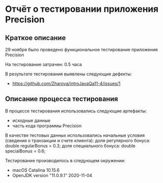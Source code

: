 # Отчёт о тестировании приложения Precision

## Краткое описание

29 ноября было проведено функциональное тестирование приложения Precision

На тестирование затрачен: 0.5 часа

В результате тестирования выявлены следующие дефекты:
* https://github.com/Zharova/introJavaQa11-4/issues/1

## Описание процесса тестирования

В процессе тестирования использовались следующие артефакты:
* исходные данные 
* часть кода программы Precision

В качестве тестовых данных использовались начальные условия (сведения о транзакции и счете клиента):
доля регулярного бонуса: double regularBonus = 0.3;
доля специального бонуса: double specialBonus = 0.6;
      
Тестирование производилось в следующем окружении:
* macOS Catalina 10.15.6
* OpenJDK version "11.0.9.1" 2020-11-04
